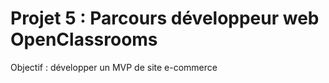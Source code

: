 # Projet 5 : Parcours développeur web OpenClassrooms

Objectif : développer un MVP de site e-commerce